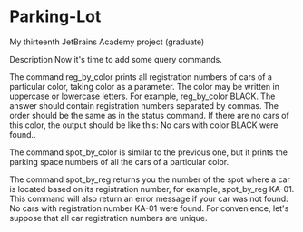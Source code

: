 # Parking-Lot
My thirteenth JetBrains Academy project (graduate)

Description
Now it's time to add some query commands.

The command reg_by_color prints all registration numbers of cars of a particular color, taking color as a parameter. The color may be written in uppercase or lowercase letters. For example, reg_by_color BLACK. The answer should contain registration numbers separated by commas. The order should be the same as in the status command. If there are no cars of this color, the output should be like this: No cars with color BLACK were found..

The command spot_by_color is similar to the previous one, but it prints the parking space numbers of all the cars of a particular color.

The command spot_by_reg returns you the number of the spot where a car is located based on its registration number, for example, spot_by_reg KA-01. This command will also return an error message if your car was not found: No cars with registration number KA-01 were found. For convenience, let's suppose that all car registration numbers are unique.
